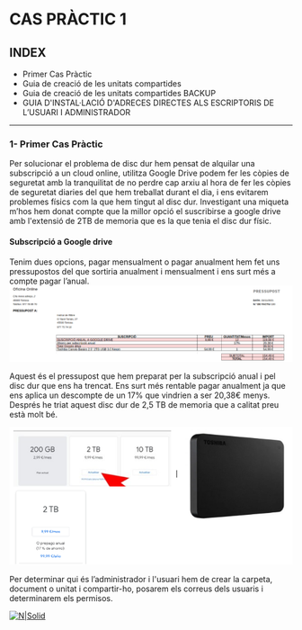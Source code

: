 # CAS PRÀCTIC 1


## INDEX

- Primer Cas Pràctic	
- Guia de creació de les unitats compartides	
- Guia de creació de les unitats compartides BACKUP
- GUIA D'INSTAL·LACIÓ D'ADRECES DIRECTES ALS ESCRIPTORIS DE L’USUARI I ADMINISTRADOR
-------------------------------------------------------------------------------------

### 1- Primer Cas Pràctic


Per solucionar el problema de disc dur hem pensat de alquilar una subscripció a un cloud online, utilitza Google Drive podem fer les còpies de seguretat amb la tranquilitat de no perdre cap arxiu al hora de fer les còpies de seguretat diaries del que hem treballat durant el dia, i ens evitarem problemes físics com la que hem tingut al disc dur.
Investigant una miqueta m’hos hem donat compte que la millor opció el suscribirse a google drive amb l'extensió de 2TB de memoria que es la que tenia el disc dur físic.

#### Subscripció a Google drive

Tenim dues opcions, pagar mensualment o pagar anualment hem fet uns pressupostos del que sortiria anualment i mensualment i ens surt més a compte pagar l’anual.
[![N|Solid](1.png)](https://nodesource.com/products/nsolid)

Aquest és el pressupost que hem preparat per la subscripció anual i pel disc dur que ens ha trencat. Ens surt més rentable pagar anualment ja que ens aplica un descompte de un 17% que vindrien a ser 20,38€ menys.
Després he triat aquest disc dur de 2,5 TB de memoria que a calitat preu està molt bé.

[![N|Solid](2.png)](https://nodesource.com/products/nsolid)

Per determinar qui és l’administrador i l'usuari hem de crear la carpeta, document o unitat i compartir-ho, posarem els correus dels usuaris i determinarem els permisos.

[![N|Solid](3.png)](https://nodesource.com/products/nsolid)

